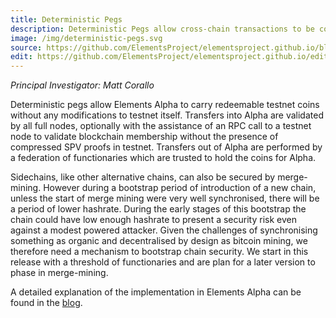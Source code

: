 ```yaml
---
title: Deterministic Pegs
description: Deterministic Pegs allow cross-chain transactions to be constructed in a decentralized fashion.  Tokens can be moved from one blockchain to another.
image: /img/deterministic-pegs.svg
source: https://github.com/ElementsProject/elementsproject.github.io/blob/master/source/elements/deterministic-pegs/index.md
edit: https://github.com/ElementsProject/elementsproject.github.io/edit/master/source/elements/deterministic-pegs/index.md
---
```


*Principal Investigator: Matt Corallo*

Deterministic pegs allow Elements Alpha to carry redeemable testnet coins without any modifications to testnet itself. Transfers into Alpha are validated by all full nodes, optionally with the assistance of an RPC call to a testnet node to validate blockchain membership without the presence of compressed SPV proofs in testnet. Transfers out of Alpha are performed by a federation of functionaries which are trusted to hold the coins for Alpha.

Sidechains, like other alternative chains, can also be secured by merge-mining.  However during a bootstrap period of introduction of a new chain, unless the start of merge mining were very well synchronised, there will be a period of lower hashrate. During the early stages of this bootstrap the chain could have low enough hashrate to present a security risk even against a modest powered attacker. Given the challenges of synchronising something as organic and decentralised by design as bitcoin mining, we therefore need a mechanism to bootstrap chain security.  We start in this release with a threshold of functionaries and are plan for a later version to phase in merge-mining.

A detailed explanation of the implementation in Elements Alpha can be found in the [blog](/posts/the-federated-peg-in-elements-alpha/).
